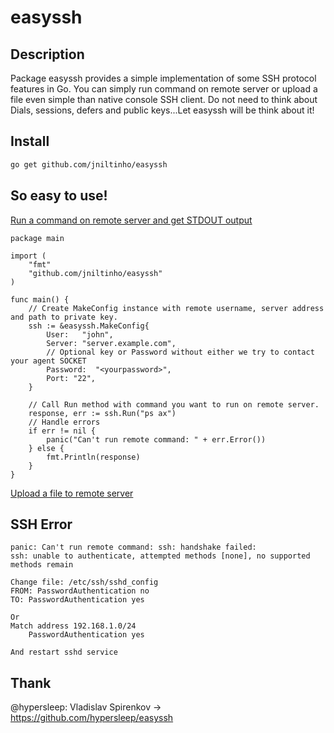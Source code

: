 # easyssh

## Description

Package easyssh provides a simple implementation of some SSH protocol features in Go.
You can simply run command on remote server or upload a file even simple than native console SSH client.
Do not need to think about Dials, sessions, defers and public keys...Let easyssh will be think about it!

## Install


```bash
go get github.com/jniltinho/easyssh
```

## So easy to use!

[Run a command on remote server and get STDOUT output](example/run.go)

```
package main

import (
	"fmt"
	"github.com/jniltinho/easyssh"
)

func main() {
	// Create MakeConfig instance with remote username, server address and path to private key.
	ssh := &easyssh.MakeConfig{
		User:   "john",
		Server: "server.example.com",
		// Optional key or Password without either we try to contact your agent SOCKET
		Password:  "<yourpassword>",
		Port: "22",
	}

	// Call Run method with command you want to run on remote server.
	response, err := ssh.Run("ps ax")
	// Handle errors
	if err != nil {
		panic("Can't run remote command: " + err.Error())
	} else {
		fmt.Println(response)
	}
}
```

[Upload a file to remote server](example/scp.go)


## SSH Error

```
panic: Can't run remote command: ssh: handshake failed: 
ssh: unable to authenticate, attempted methods [none], no supported methods remain
```

```
Change file: /etc/ssh/sshd_config
FROM: PasswordAuthentication no
TO: PasswordAuthentication yes

Or
Match address 192.168.1.0/24
    PasswordAuthentication yes

And restart sshd service
```



## Thank 

@hypersleep: Vladislav Spirenkov -> https://github.com/hypersleep/easyssh
